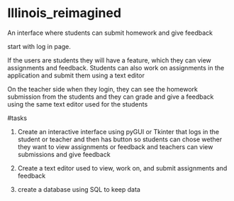 # Illinois_reimagined
An interface where students can submit homework and give feedback

start with log in page.

If the users are students they will have a feature, which they can view assignments and feedback. 
Students can also work on assignments in the application and submit them using a text editor 

On the teacher side when they login, they can see the homework submission from the students
 and they can grade and give a feedback using the same text editor used for the students
 
 #tasks
 1. Create an interactive interface using pyGUI or Tkinter that logs in the student or teacher and then has button so students can chose wether they want to view assignments or feedback and teachers can view submissions and give feedback 
 
2. Create a text editor used to view, work on, and submit assignments and feedback 

3. create a database using SQL to keep data
